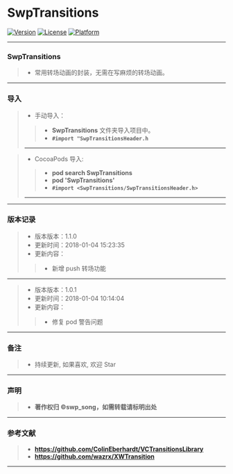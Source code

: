 # SwpTransitions

[![Version](https://img.shields.io/cocoapods/v/SwpTransitions.svg?style=flat)](http://cocoapods.org/pods/SwpTransitions) [![License](https://img.shields.io/cocoapods/l/SwpTransitions.svg?style=flat)](http://cocoapods.org/pods/SwpTransitions) [![Platform](https://img.shields.io/cocoapods/p/SwpTransitions.svg?style=flat)](http://cocoapods.org/pods/SwpTransitions)

-------

### SwpTransitions

> * 常用转场动画的封装，无需在写麻烦的转场动画。

-------


### 导入

> * 手动导入：
> 
>> * **SwpTransitions** 文件夹导入项目中。
>> * **`#import "SwpTransitionsHeader.h`**
>> 
> -------

> * CocoaPods 导入:
> 
>> * **pod search SwpTransitions**
>> * **pod 'SwpTransitions'**
>> * **`#import <SwpTransitions/SwpTransitionsHeader.h>`**
>> 
> -------

-------

### 版本记录

> * 版本版本：1.1.0
> * 更新时间：2018-01-04 15:23:35
> * 更新内容：
> 
>> * 新增 push 转场功能

-------

> * 版本版本：1.0.1
> * 更新时间：2018-01-04 10:14:04
> * 更新内容：
> 
>> * 修复 pod 警告问题

-------


### 备注

> * 持续更新, 如果喜欢, 欢迎 Star

-------

### 声明

 > * **著作权归 ©swp_song，如需转载请标明出处**

-------

### 参考文献

> * **https://github.com/ColinEberhardt/VCTransitionsLibrary**
> * **https://github.com/wazrx/XWTransition**
> 
-------


